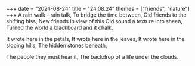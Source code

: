 +++
date = "2024-08-24"
title = "24.08.24"
themes = ["friends", "nature"]
+++
A rain walk - rain talk,
To bridge the time between, 
Old friends to the shifting hiss,
New friends in view of this
Old sound a texture into sheen,
Turned the world a blackboard and it chalk,

It wrote here in the petals,
It wrote here in the leaves,
It wrote here in the sloping hills,
The hidden stones beneath,

The people they must hear it,
The backdrop of a life under the clouds.

